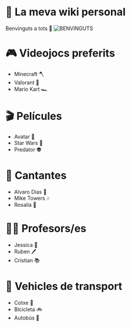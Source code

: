 # 🌟 La meva wiki personal
Benvinguts a tots 👋
![BENVINGUTS](https://www.pngfind.com/mpng/hwxJobm_bienvenidos-a-bmeansb-bienvenidos-png-transparent-png/)

# 🎮 Videojocs preferits

- Minecraft 🪓
- Valorant 🔫
- Mario Kart 🏎️

# 🎬 Películes
- Avatar 🌌
- Star Wars 🌠
- Predator 👽

# 🎤 Cantantes
- Alvaro Dias 🎵
- Mike Towers 🎶
- Rosalía 💃

# 👩‍🏫 Profesors/es
- Jessica 📝
- Ruben 🖊️
- Cristian 📚

# 🚗 Vehicles de transport
- Cotxe 🚗
- Bicicleta 🚲
- Autobús 🚌
